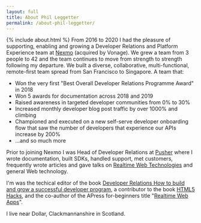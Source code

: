 ```yaml
---
layout: full
title: About Phil Leggetter
permalink: /about-phil-leggetter/
---
```


{% include about.html %}
From 2016 to 2020 I had the pleasure of supporting, enabling and growing a Developer Relations and Platform Experience team at <a href="https://developer.nexmo.com">Nexmo</a> (acquired by Vonage). We grew a team from 3 people to 42 and the team continues to move from strength to strength following my departure. We built a diverse, collaborative, multi-functional, remote-first team spread from San Francisco to Singapore. A team that:

- Won the very first "Best Overall Developer Relations Programme Award" in 2018
- Won 5 awards for documentation across 2018 and 2019
- Raised awareness in targeted developer communities from 0% to 30%
- Increased monthly developer blog post traffic by over 1000% and climbing
- Championed and executed on a new self-serve developer onboarding flow that saw the number of developers that experience our APIs increase by 200%
- …and so much more

Prior to joining Nexmo I was Head of Developer Relations at <a href="https://pusher.com">Pusher</a> where I wrote documentation, built SDKs, handled support, met customers, frequently wrote articles and gave talks on <a href="https://www.leggetter.co.uk/real-time-web-technologies-guide">Realtime Web Technologies</a> and general Web technology.

I'm was the techical editor of the book [Developer Relations
How to build and grow a successful developer program](https://www.devrelbook.com/), a contributor to the book [HTML5 Hacks](https://www.oreilly.com/library/view/html5-hacks/9781449335052/), and the co-author of the APress for-beginners title "<a href="http://realtimewebapps.com">Realtime Web Apps</a>".

I live near Dollar, Clackmannanshire in Scotland.

<style>
  #socialmediabuttons {
    text-align: center;
  }

  #socialmediabuttons a {
    text-decoration: none;
  }
</style>
